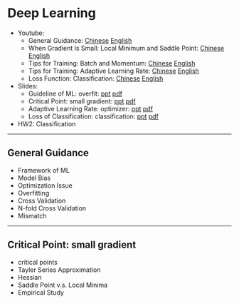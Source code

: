 # Deep Learning
- Youtube:
  - General Guidance: [Chinese](https://www.youtube.com/watch?v=WeHM2xpYQpw) [English](https://youtu.be/3qgKpBptyFY)
  - When Gradient Is Small: Local Minimum and Saddle Point: [Chinese](https://www.youtube.com/watch?v=QW6uINn7uGk) [English](https://youtu.be/yz7QS1I6omw)
  - Tips for Training: Batch and Momentum: [Chinese](https://www.youtube.com/watch?v=zzbr1h9sF54) [English](https://youtu.be/MNoEQ9w-AbE)
  - Tips for Training: Adaptive Learning Rate: [Chinese](https://www.youtube.com/watch?v=HYUXEeh3kwY) [English](https://www.youtube.com/watch?v=8yf-tU7zm7w)
  - Loss Function: Classification: [Chinese](https://www.youtube.com/watch?v=O2VkP8dJ5FE) [English](https://www.youtube.com/watch?v=jqVONJ-Wn8w)
- Slides:
  - Guideline of ML: overfit: [ppt](https://speech.ee.ntu.edu.tw/~hylee/ml/ml2021-course-data/overfit-v6.pptx) [pdf](https://speech.ee.ntu.edu.tw/~hylee/ml/ml2021-course-data/overfit-v6.pdf)
  - Critical Point: small gradient: [ppt](https://speech.ee.ntu.edu.tw/~hylee/ml/ml2021-course-data/small-gradient-v7.pptx) [pdf](https://speech.ee.ntu.edu.tw/~hylee/ml/ml2021-course-data/small-gradient-v7.pdf)
  - Adaptive Learning Rate: optimizer: [ppt](https://speech.ee.ntu.edu.tw/~hylee/ml/ml2021-course-data/optimizer_v4.pptx) [pdf](https://speech.ee.ntu.edu.tw/~hylee/ml/ml2021-course-data/optimizer_v4.pdf)
  - Loss of Classification: classification: [ppt](https://speech.ee.ntu.edu.tw/~hylee/ml/ml2021-course-data/classification_v2.pptx) [pdf](https://speech.ee.ntu.edu.tw/~hylee/ml/ml2021-course-data/classification_v2.pdf)
- HW2: Classification

---
## General Guidance
- Framework of ML
- Model Bias 
- Optimization Issue
- Overfitting
- Cross Validation
- N-fold Cross Validation
- Mismatch

---
## Critical Point: small gradient
- critical points
- Tayler Series Approximation
- Hessian
- Saddle Point v.s. Local Minima
- Empirical Study
